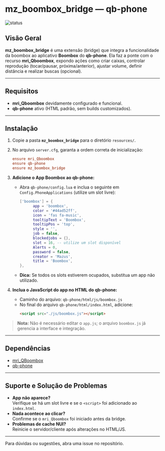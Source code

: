 # mz_boombox_bridge — qb-phone

![status](https://img.shields.io/badge/status-em%20constru%C3%A7%C3%A3o-yellow)

## Visão Geral

**mz_boombox_bridge** é uma extensão (bridge) que integra a funcionalidade da boombox ao aplicativo **Boombox** do **qb-phone**. Ela faz a ponte com o recurso **mri_Qboombox**, expondo ações como criar caixas, controlar reprodução (tocar/pausar, próxima/anterior), ajustar volume, definir distância e realizar buscas (opcional).

---

## Requisitos

- **mri_Qboombox** devidamente configurado e funcional.
- **qb-phone** ativo (HTML padrão, sem builds customizados).

---

## Instalação

1. Copie a pasta **`mz_boombox_bridge`** para o diretório `resources/`.
2. No arquivo `server.cfg`, garanta a ordem correta de inicialização:
   ```cfg
   ensure mri_Qboombox
   ensure qb-phone
   ensure mz_boombox_bridge
   ```
3. **Adicione o App Boombox ao qb-phone:**

   - Abra `qb-phone/config.lua` e inclua o seguinte em `Config.PhoneApplications` (utilize um slot livre):
     ```lua
     ['boombox'] = {
           app = 'boombox',
           color = '#44ad52ff',
           icon = 'fas fa-music',
           tooltipText = 'Boombox',
           tooltipPos = 'top',
           style = '',
           job = false,
           blockedjobs = {},
           slot = 16, -- utilize um slot disponível
           Alerts = 0,
           password = false,
           creator = 'Mazus',
           title = 'Boombox',
     },
     ```
   - **Dica:** Se todos os slots estiverem ocupados, substitua um app não utilizado.

4. **Inclua o JavaScript do app no HTML do qb-phone:**
   - Caminho do arquivo: `qb-phone/html/js/boombox.js`
   - No final do arquivo `qb-phone/html/index.html`, adicione:
     ```html
     <script src="./js/boombox.js"></script>
     ```

> **Nota:** Não é necessário editar o `app.js`; o arquivo `boombox.js` já gerencia a interface e integração.

---

## Dependências

- [mri_QBoombox](https://github.com/Mazus-Ofc/mri_QBoombox)
- [qb-phone](https://github.com/qbcore-framework/qb-phone)

---

## Suporte e Solução de Problemas

- **App não aparece?**  
  Verifique se há um slot livre e se o `<script>` foi adicionado ao `index.html`.
- **Nada acontece ao clicar?**  
  Confirme se o `mri_Qboombox` foi iniciado antes da bridge.
- **Problemas de cache NUI?**  
  Reinicie o servidor/cliente após alterações no HTML/JS.

---

Para dúvidas ou sugestões, abra uma issue no repositório.
